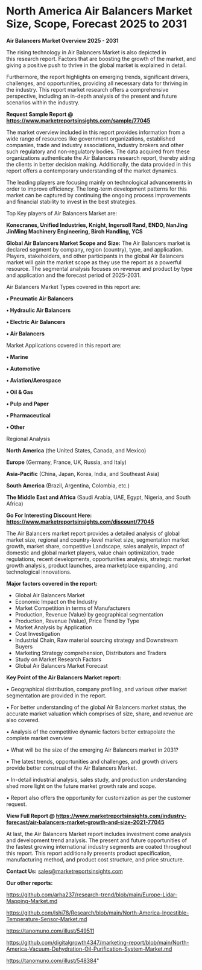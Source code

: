 # North America Air Balancers Market Size, Scope, Forecast 2025 to 2031

<Strong> Air Balancers Market Overview 2025 - 2031</strong>

The rising technology in Air Balancers Market is also depicted in this research report. Factors that are boosting the growth of the market, and giving a positive push to thrive in the global market is explained in detail.

Furthermore, the report highlights on emerging trends, significant drivers, challenges, and opportunities, providing all necessary data for thriving in the industry. This report market research offers a comprehensive perspective, including an in-depth analysis of the present and future scenarios within the industry.

<strong>Request Sample Report @ <a href=https://www.marketreportsinsights.com/sample/77045>https://www.marketreportsinsights.com/sample/77045</a></strong>

The market overview included in this report provides information from a wide range of resources like government organizations, established companies, trade and industry associations, industry brokers and other such regulatory and non-regulatory bodies. The data acquired from these organizations authenticate the Air Balancers research report, thereby aiding the clients in better decision making. Additionally, the data provided in this report offers a contemporary understanding of the market dynamics.

The leading players are focusing mainly on technological advancements in order to improve efficiency. The long-term development patterns for this market can be captured by continuing the ongoing process improvements and financial stability to invest in the best strategies.

Top Key players of Air Balancers Market are:

<strong>Konecranes, Unified Industries, Knight, Ingersoll Rand, ENDO, NanJing JinMing Machinery Engineering, Birch Handling, YCS</strong>

<strong><b>Global Air Balancers Market Scope and Size:</b></strong>
The Air Balancers market is declared segment by company, region (country), type, and application. Players, stakeholders, and other participants in the global Air Balancers market will gain the market scope as they use the report as a powerful resource. The segmental analysis focuses on revenue and product by type and application and the forecast period of 2025-2031.

Air Balancers Market Types covered in this report are:

<strong>• Pneumatic Air Balancers

• Hydraulic Air Balancers

• Electric Air Balancers

• Air Balancers</strong>

Market Applications covered in this report are:

<strong>• Marine

• Automotive

• Aviation/Aerospace

• Oil & Gas

• Pulp and Paper

• Pharmaceutical

• Other</strong> 

Regional Analysis

<strong>North America</strong> (the United States, Canada, and Mexico)

<strong>Europe</strong> (Germany, France, UK, Russia, and Italy)

<strong>Asia-Pacific</strong> (China, Japan, Korea, India, and Southeast Asia)

<strong>South America</strong> (Brazil, Argentina, Colombia, etc.)

<strong>The Middle East and Africa</strong> (Saudi Arabia, UAE, Egypt, Nigeria, and South Africa)

<strong>Go For Interesting Discount Here: <a href=https://www.marketreportsinsights.com/discount/77045>https://www.marketreportsinsights.com/discount/77045</a></strong>

The Air Balancers market report provides a detailed analysis of global market size, regional and country-level market size, segmentation market growth, market share, competitive Landscape, sales analysis, impact of domestic and global market players, value chain optimization, trade regulations, recent developments, opportunities analysis, strategic market growth analysis, product launches, area marketplace expanding, and technological innovations.

<strong><b>Major factors covered in the report:</b></strong>
<ul>
  <li>Global Air Balancers Market </li>
  <li>Economic Impact on the Industry</li>
  <li>Market Competition in terms of Manufacturers</li>
  <li>Production, Revenue (Value) by geographical segmentation</li>
  <li>Production, Revenue (Value), Price Trend by Type</li>
  <li>Market Analysis by Application</li>
  <li>Cost Investigation</li>
  <li>Industrial Chain, Raw material sourcing strategy and Downstream Buyers</li>
  <li>Marketing Strategy comprehension, Distributors and Traders</li>
  <li>Study on Market Research Factors</li>
  <li>Global Air Balancers Market Forecast</li>
</ul>

<strong><b>Key Point of the Air Balancers Market report:</b></strong>

• Geographical distribution, company profiling, and various other market segmentation are provided in the report.

• For better understanding of the global Air Balancers market status, the accurate market valuation which comprises of size, share, and revenue are also covered.

• Analysis of the competitive dynamic factors better extrapolate the complete market overview

• What will be the size of the emerging Air Balancers market in 2031?

• The latest trends, opportunities and challenges, and growth drivers provide better construal of the Air Balancers Market.

• In-detail industrial analysis, sales study, and production understanding shed more light on the future market growth rate and scope.

• Report also offers the opportunity for customization as per the customer request.

<strong><b>View Full Report @ <a href=https://www.marketreportsinsights.com/industry-forecast/air-balancers-market-growth-and-size-2021-77045>https://www.marketreportsinsights.com/industry-forecast/air-balancers-market-growth-and-size-2021-77045</a></b></strong>


At last, the Air Balancers Market report includes investment come analysis and development trend analysis. The present and future opportunities of the fastest growing international industry segments are coated throughout this report. This report additionally presents product specification, manufacturing method, and product cost structure, and price structure.

<strong>Contact Us:</strong>
sales@marketreportsinsights.com

<strong>Our other reports:</strong>

<a href=https://github.com/arha237/research-trend/blob/main/Europe-Lidar-Mapping-Market.md>https://github.com/arha237/research-trend/blob/main/Europe-Lidar-Mapping-Market.md</a>

<a href=https://github.com/Ishi78/Research/blob/main/North-America-Ingestible-Temperature-Sensor-Market.md>https://github.com/Ishi78/Research/blob/main/North-America-Ingestible-Temperature-Sensor-Market.md</a>

<a href=https://tanomuno.com/illust/549511>https://tanomuno.com/illust/549511</a>

<a href=https://github.com/digitalgrowth4347/marketing-report/blob/main/North-America-Vacuum-Dehydration-Oil-Purification-System-Market.md>https://github.com/digitalgrowth4347/marketing-report/blob/main/North-America-Vacuum-Dehydration-Oil-Purification-System-Market.md</a>

<a href=https://tanomuno.com/illust/548384>https://tanomuno.com/illust/548384</a>"
